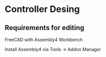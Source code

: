# Controller Desing

## Requirements for editing

FreeCAD with Assembly4 Workbench

Install Assembly4 via Tools -> Addon Manager
